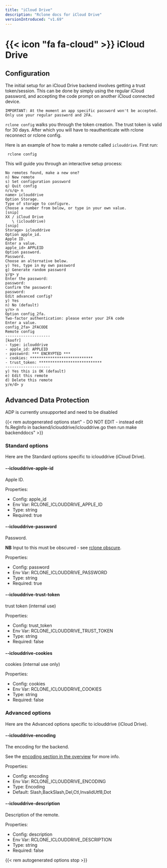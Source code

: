 ```yaml
---
title: "iCloud Drive"
description: "Rclone docs for iCloud Drive"
versionIntroduced: "v1.69"
---
```


# {{< icon "fa fa-cloud" >}} iCloud Drive


## Configuration

The initial setup for an iCloud Drive backend involves getting a trust token/session. This can be done by simply using the regular iCloud password, and accepting the code prompt on another iCloud connected device. 

`IMPORTANT: At the moment an app specific password won't be accepted. Only use your regular password and 2FA.`

`rclone config` walks you through the token creation. The trust token is valid for 30 days. After which you will have to reauthenticate with rclone reconnect or rclone config.

Here is an example of how to make a remote called `iclouddrive`.  First run:

     rclone config

This will guide you through an interactive setup process:

```
No remotes found, make a new one?
n) New remote
s) Set configuration password
q) Quit config
n/s/q> n
name> iclouddrive
Option Storage.
Type of storage to configure.
Choose a number from below, or type in your own value.
[snip]
XX / iCloud Drive
   \ (iclouddrive)
[snip]
Storage> iclouddrive
Option apple_id.
Apple ID.
Enter a value.
apple_id> APPLEID  
Option password.
Password.
Choose an alternative below.
y) Yes, type in my own password
g) Generate random password
y/g> y
Enter the password:
password:
Confirm the password:
password:
Edit advanced config?
y) Yes
n) No (default)
y/n> n
Option config_2fa.
Two-factor authentication: please enter your 2FA code
Enter a value.
config_2fa> 2FACODE
Remote config
--------------------
[koofr]
- type: iclouddrive
- apple_id: APPLEID
- password: *** ENCRYPTED ***
- cookies: ****************************
- trust_token: ****************************
--------------------
y) Yes this is OK (default)
e) Edit this remote
d) Delete this remote
y/e/d> y
```

## Advanced Data Protection

ADP is currently unsupported and need to be disabled

{{< rem autogenerated options start" - DO NOT EDIT - instead edit fs.RegInfo in backend/iclouddrive/iclouddrive.go then run make backenddocs" >}}
### Standard options

Here are the Standard options specific to iclouddrive (iCloud Drive).

#### --iclouddrive-apple-id

Apple ID.

Properties:

- Config:      apple_id
- Env Var:     RCLONE_ICLOUDDRIVE_APPLE_ID
- Type:        string
- Required:    true

#### --iclouddrive-password

Password.

**NB** Input to this must be obscured - see [rclone obscure](/commands/rclone_obscure/).

Properties:

- Config:      password
- Env Var:     RCLONE_ICLOUDDRIVE_PASSWORD
- Type:        string
- Required:    true

#### --iclouddrive-trust-token

trust token (internal use)

Properties:

- Config:      trust_token
- Env Var:     RCLONE_ICLOUDDRIVE_TRUST_TOKEN
- Type:        string
- Required:    false

#### --iclouddrive-cookies

cookies (internal use only)

Properties:

- Config:      cookies
- Env Var:     RCLONE_ICLOUDDRIVE_COOKIES
- Type:        string
- Required:    false

### Advanced options

Here are the Advanced options specific to iclouddrive (iCloud Drive).

#### --iclouddrive-encoding

The encoding for the backend.

See the [encoding section in the overview](/overview/#encoding) for more info.

Properties:

- Config:      encoding
- Env Var:     RCLONE_ICLOUDDRIVE_ENCODING
- Type:        Encoding
- Default:     Slash,BackSlash,Del,Ctl,InvalidUtf8,Dot

#### --iclouddrive-description

Description of the remote.

Properties:

- Config:      description
- Env Var:     RCLONE_ICLOUDDRIVE_DESCRIPTION
- Type:        string
- Required:    false

{{< rem autogenerated options stop >}}
